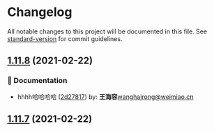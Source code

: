 # Changelog

All notable changes to this project will be documented in this file. See [standard-version](https://github.com/conventional-changelog/standard-version) for commit guidelines.

## [1.11.8](https://github.com/HaiRongHaHA/moonlit-night/compare/v1.11.7...v1.11.8) (2021-02-22)


### 📝 Documentation

* hhhh哈哈哈哈 ([2d27817](https://github.com/HaiRongHaHA/moonlit-night/commit/2d27817)) by: **王海容**<wanghairong@weimiao.cn>



## [1.11.7](https://github.com/HaiRongHaHA/moonlit-night/compare/v1.11.6...v1.11.7) (2021-02-22)
